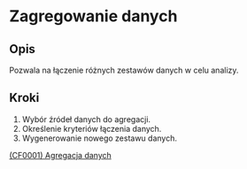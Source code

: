 # Zagregowanie danych

## Opis
Pozwala na łączenie różnych zestawów danych w celu analizy.

## Kroki
1. Wybór źródeł danych do agregacji.
2. Określenie kryteriów łączenia danych.
3. Wygenerowanie nowego zestawu danych.

[(CF0001) Agregacja danych](../../../3.wizja.systemu/3.3.cechy.funkcjonalne/CF0001.md)